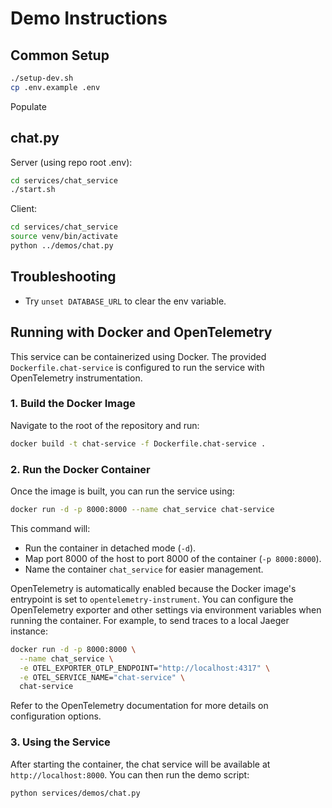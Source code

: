 # Demo Instructions

## Common Setup

```bash
./setup-dev.sh
cp .env.example .env
```

Populate

## chat.py

Server (using repo root .env):
```bash
cd services/chat_service
./start.sh
```

Client:
```bash
cd services/chat_service
source venv/bin/activate
python ../demos/chat.py
```

## Troubleshooting

* Try `unset DATABASE_URL` to clear the env variable.

## Running with Docker and OpenTelemetry

This service can be containerized using Docker. The provided `Dockerfile.chat-service` is configured to run the service with OpenTelemetry instrumentation.

### 1. Build the Docker Image

Navigate to the root of the repository and run:

```bash
docker build -t chat-service -f Dockerfile.chat-service .
```

### 2. Run the Docker Container

Once the image is built, you can run the service using:

```bash
docker run -d -p 8000:8000 --name chat_service chat-service
```

This command will:
- Run the container in detached mode (`-d`).
- Map port 8000 of the host to port 8000 of the container (`-p 8000:8000`).
- Name the container `chat_service` for easier management.

OpenTelemetry is automatically enabled because the Docker image's entrypoint is set to `opentelemetry-instrument`. You can configure the OpenTelemetry exporter and other settings via environment variables when running the container. For example, to send traces to a local Jaeger instance:

```bash
docker run -d -p 8000:8000 \
  --name chat_service \
  -e OTEL_EXPORTER_OTLP_ENDPOINT="http://localhost:4317" \
  -e OTEL_SERVICE_NAME="chat-service" \
  chat-service
```

Refer to the OpenTelemetry documentation for more details on configuration options.

### 3. Using the Service

After starting the container, the chat service will be available at `http://localhost:8000`.
You can then run the demo script:
```bash
python services/demos/chat.py
```
